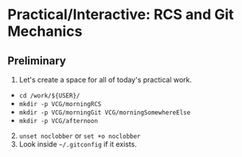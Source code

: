
# Practical/Interactive: RCS and Git Mechanics

## Preliminary

1. Let's create a space for all of today's practical work.
  - `cd /work/${USER}/`
  - `mkdir -p VCG/morningRCS`
  - `mkdir -p VCG/morningGit VCG/morningSomewhereElse`
  - `mkdir -p VCG/afternoon`
2. `unset noclobber` or `set +o noclobber`
3. Look inside `~/.gitconfig` if it exists.
